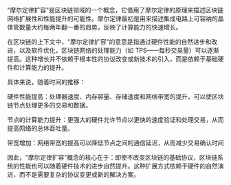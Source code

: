 "摩尔定律扩容"是区块链领域的一个概念，它借用了摩尔定律的原理来描述区块链网络扩展性和性能提升的可能性。摩尔定律最初是用来描述集成电路上可容纳的晶体管数量大约每两年翻一番的趋势，反映了计算能力的快速增长。

在区块链的上下文中，"摩尔定律扩容"的意思是指通过硬件性能的自然进步和改进，以及软件优化，区块链网络的处理能力（如 TPS——每秒交易量）可以逐渐提高。这种增长并不依赖于根本性的协议改变或新技术的引入，而是依赖于基础硬件和计算能力的提升。

具体来说，随着时间的推移：

硬件性能提高：处理器速度、内存容量、存储速度和网络带宽的提升，可以使区块链节点处理更多的交易和数据。

节点的计算能力提升：更强大的硬件允许节点以更快的速度验证和处理交易，从而提高网络的总体吞吐量。

带宽增加：网络带宽的提高可以降低节点之间的通信延迟，从而减少交易确认时间

因此，"摩尔定律扩容"概念的核心在于：即使不改变区块链的基础协议，区块链系统的性能也可以随着硬件技术的进步自然提升。这种扩展方式依赖于硬件的自然演进，而不是需要复杂的协议变更或新的解决方案。
